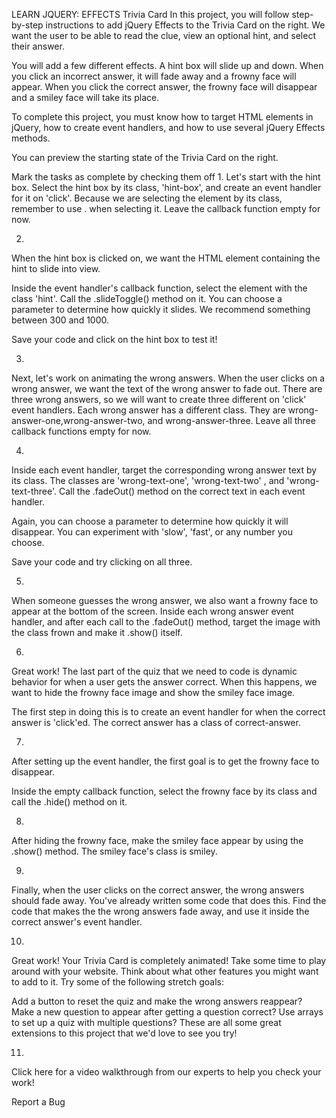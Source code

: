 LEARN JQUERY: EFFECTS
Trivia Card
In this project, you will follow step-by-step instructions to add jQuery Effects to the Trivia Card on the right. We want the user to be able to read the clue, view an optional hint, and select their answer.

You will add a few different effects. A hint box will slide up and down. When you click an incorrect answer, it will fade away and a frowny face will appear. When you click the correct answer, the frowny face will disappear and a smiley face will take its place.

To complete this project, you must know how to target HTML elements in jQuery, how to create event handlers, and how to use several jQuery Effects methods.

You can preview the starting state of the Trivia Card on the right.

Mark the tasks as complete by checking them off
1.
Let's start with the hint box. Select the hint box by its class, 'hint-box', and create an event handler for it on 'click'. Because we are selecting the element by its class, remember to use . when selecting it. Leave the callback function empty for now.

2.
When the hint box is clicked on, we want the HTML element containing the hint to slide into view.

Inside the event handler's callback function, select the element with the class 'hint'. Call the .slideToggle() method on it. You can choose a parameter to determine how quickly it slides. We recommend something between 300 and 1000.

Save your code and click on the hint box to test it!

3.
Next, let's work on animating the wrong answers. When the user clicks on a wrong answer, we want the text of the wrong answer to fade out. There are three wrong answers, so we will want to create three different on 'click' event handlers. Each wrong answer has a different class. They are wrong-answer-one,wrong-answer-two, and wrong-answer-three. Leave all three callback functions empty for now.


4.
Inside each event handler, target the corresponding wrong answer text by its class. The classes are 'wrong-text-one', 'wrong-text-two' , and 'wrong-text-three'. Call the .fadeOut() method on the correct text in each event handler.

Again, you can choose a parameter to determine how quickly it will disappear. You can experiment with 'slow', 'fast', or any number you choose.

Save your code and try clicking on all three.

5.
When someone guesses the wrong answer, we also want a frowny face to appear at the bottom of the screen. Inside each wrong answer event handler, and after each call to the .fadeOut() method, target the image with the class frown and make it .show() itself.

6.
Great work! The last part of the quiz that we need to code is dynamic behavior for when a user gets the answer correct. When this happens, we want to hide the frowny face image and show the smiley face image.

The first step in doing this is to create an event handler for when the correct answer is 'click'ed. The correct answer has a class of correct-answer.

7.
After setting up the event handler, the first goal is to get the frowny face to disappear.

Inside the empty callback function, select the frowny face by its class and call the .hide() method on it.

8.
After hiding the frowny face, make the smiley face appear by using the .show() method. The smiley face's class is smiley.

9.
Finally, when the user clicks on the correct answer, the wrong answers should fade away. You've already written some code that does this. Find the code that makes the the wrong answers fade away, and use it inside the correct answer's event handler.

10.
Great work! Your Trivia Card is completely animated! Take some time to play around with your website. Think about what other features you might want to add to it. Try some of the following stretch goals:

Add a button to reset the quiz and make the wrong answers reappear?
Make a new question to appear after getting a question correct?
Use arrays to set up a quiz with multiple questions?
These are all some great extensions to this project that we'd love to see you try!

11.
Click here for a video walkthrough from our experts to help you check your work!


Report a Bug

